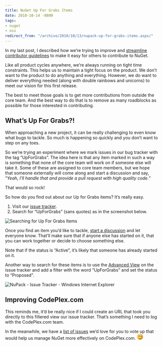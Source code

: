 ```yaml
---
title: NuGet Up For Grabs Items
date: 2010-10-14 -0800
tags:
- nuget
- oss
redirect_from: "/archive/2010/10/13/nupack-up-for-grabs-items.aspx/"
---
```


In my last post, I described how we’re trying to improve and [streamline
contributor
guidelines](https://haacked.com/archive/2010/10/14/updating-nupack-contributor-guidelines.aspx "Updating NuPack Contributor Guidelines")
to make it easy for others to contribute to NuGet.

Like all product cycles anywhere, we’re always running on tight time
constraints. This helps us to maintain a tight focus on the product. We
don’t want to the product to do anything and everything. However, we do
want to deliver everything needed (along with double rainbows and
unicorns) to meet our vision for this first release.

The best to meet those goals is to get more contributions from outside
the core team. And the best way to do that is to remove as many
roadblocks as possible for those interested in contributing.

What’s Up For Grabs?!
---------------------

When approaching a new project, it can be really challenging to even
know what bugs to tackle. So much is happening so quickly and you don’t
want to step on any toes.

So we’re trying an experiment where we mark issues in our bug tracker
with the tag “UpForGrabs”. The idea here is that any item marked in such
a way is something that none of the core team will work on if someone
else will take it. Some of these are assigned to core team members, but
we hope that someone externally will come along and start a discussion
and say, “*Yeah, I’ll handle that and provide a pull request with high
quality code.*”

That would so rock!

So how do you find out about our Up for Grabs items? It’s really easy.

1.  Visit our [issue
    tracker](http://nuget.codeplex.com/workitem/list/basic "Issue Tracker").
2.  Search for “UpForGrabs” (sans quotes) as in the screenshot below.

![Searching for Up For Grabs
Items](/images/haacked_com/WindowsLiveWriter/NuPack-Up-For-Grabs-Items_7F02/up-for-grabs_3.png "Searching for Up For Grabs Items")

Once you find an item you’d like to tackle, [start a
discussion](http://nuget.codeplex.com/discussions "Discussion") and let
everyone know. That’ll make sure that if anyone else has started on it,
that you can work together or decide to choose something else.

Note that if the status is “Active”, it’s likely that someone has
already started on it.

Another way to search for these items is to use the [Advanced
View](http://nuget.codeplex.com/WorkItem/AdvancedList.aspx "Advanced View")
on the issue tracker and add a filter with the word “UpForGrabs” and set
the status to “Proposed”.

![NuPack - Issue Tracker - Windows Internet
Explorer](/images/haacked_com/WindowsLiveWriter/NuPack-Up-For-Grabs-Items_7F02/NuGet-Issue-Tracker.png "NuPack - Issue Tracker - Windows Internet Explorer")

Improving CodePlex.com
----------------------

This reminds me, it’d be really nice if I could create an URL that took
you directly to this filtered view our issue tracker. That’s something I
need to log with the CodePlex.com team.

In the meanwhile, we have a [list of
issues](http://nuget.codeplex.com/wikipage?title=Support%20the%20Project "Help the Project")
we’d love for you to vote up that would help us manage NuGet more
effectively on CodePlex.com.
![Smile](/images/haacked_com/WindowsLiveWriter/NuPack-Up-For-Grabs-Items_7F02/wlEmoticon-smile_2.png)

